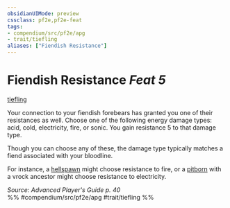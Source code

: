 ```yaml
---
obsidianUIMode: preview
cssclass: pf2e,pf2e-feat
tags:
- compendium/src/pf2e/apg
- trait/tiefling
aliases: ["Fiendish Resistance"]
---
```

# Fiendish Resistance  *Feat 5*  
[tiefling](rules/traits/tiefling-b1.md "Tiefling Ancestry & Heritage Trait")  


Your connection to your fiendish forebears has granted you one of their resistances as well. Choose one of the following energy damage types: acid, cold, electricity, fire, or sonic. You gain resistance 5 to that damage type.

Though you can choose any of these, the damage type typically matches a fiend associated with your bloodline.

For instance, a [hellspawn](compendium/feats/hellspawn-apg.md) might choose resistance to fire, or a [pitborn](compendium/feats/pitborn-apg.md) with a vrock ancestor might choose resistance to electricity.

*Source: Advanced Player's Guide p. 40*  
%% #compendium/src/pf2e/apg #trait/tiefling %%